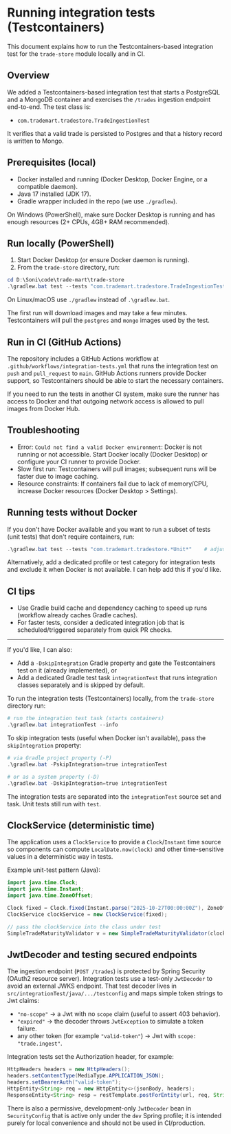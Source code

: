 # Running integration tests (Testcontainers)

This document explains how to run the Testcontainers-based integration test for the `trade-store` module locally and in CI.

## Overview

We added a Testcontainers-based integration test that starts a PostgreSQL and a MongoDB container and exercises the `/trades` ingestion endpoint end-to-end. The test class is:

- `com.trademart.tradestore.TradeIngestionTest`

It verifies that a valid trade is persisted to Postgres and that a history record is written to Mongo.

## Prerequisites (local)

- Docker installed and running (Docker Desktop, Docker Engine, or a compatible daemon).
- Java 17 installed (JDK 17).
- Gradle wrapper included in the repo (we use `./gradlew`).

On Windows (PowerShell), make sure Docker Desktop is running and has enough resources (2+ CPUs, 4GB+ RAM recommended).

## Run locally (PowerShell)

1. Start Docker Desktop (or ensure Docker daemon is running).
2. From the `trade-store` directory, run:

```powershell
cd D:\Soni\code\trade-mart\trade-store
.\gradlew.bat test --tests "com.trademart.tradestore.TradeIngestionTest" --info
```

On Linux/macOS use `./gradlew` instead of `.\gradlew.bat`.

The first run will download images and may take a few minutes. Testcontainers will pull the `postgres` and `mongo` images used by the test.

## Run in CI (GitHub Actions)

The repository includes a GitHub Actions workflow at `.github/workflows/integration-tests.yml` that runs the integration test on `push` and `pull_request` to `main`. GitHub Actions runners provide Docker support, so Testcontainers should be able to start the necessary containers.

If you need to run the tests in another CI system, make sure the runner has access to Docker and that outgoing network access is allowed to pull images from Docker Hub.

## Troubleshooting

- Error: `Could not find a valid Docker environment`: Docker is not running or not accessible. Start Docker locally (Docker Desktop) or configure your CI runner to provide Docker.
- Slow first run: Testcontainers will pull images; subsequent runs will be faster due to image caching.
- Resource constraints: If containers fail due to lack of memory/CPU, increase Docker resources (Docker Desktop > Settings).

## Running tests without Docker

If you don't have Docker available and you want to run a subset of tests (unit tests) that don't require containers, run:

```powershell
.\gradlew.bat test --tests "com.trademart.tradestore.*Unit*"    # adjust pattern to match your unit tests
```

Alternatively, add a dedicated profile or test category for integration tests and exclude it when Docker is not available. I can help add this if you'd like.

## CI tips

- Use Gradle build cache and dependency caching to speed up runs (workflow already caches Gradle caches).
- For faster tests, consider a dedicated integration job that is scheduled/triggered separately from quick PR checks.

---

If you'd like, I can also:

- Add a `-DskipIntegration` Gradle property and gate the Testcontainers test on it (already implemented), or
- Add a dedicated Gradle test task `integrationTest` that runs integration classes separately and is skipped by default.

To run the integration tests (Testcontainers) locally, from the `trade-store` directory run:

```powershell
# run the integration test task (starts containers)
.\gradlew.bat integrationTest --info
```

To skip integration tests (useful when Docker isn't available), pass the `skipIntegration` property:

```powershell
# via Gradle project property (-P)
.\gradlew.bat -PskipIntegration=true integrationTest

# or as a system property (-D)
.\gradlew.bat -DskipIntegration=true integrationTest
```

The integration tests are separated into the `integrationTest` source set and task. Unit tests still run with `test`.

ClockService (deterministic time)
---------------------------------

The application uses a `ClockService` to provide a `Clock`/`Instant` time source so
components can compute `LocalDate.now(clock)` and other time-sensitive values in a
deterministic way in tests.

Example unit-test pattern (Java):

```java
import java.time.Clock;
import java.time.Instant;
import java.time.ZoneOffset;

Clock fixed = Clock.fixed(Instant.parse("2025-10-27T00:00:00Z"), ZoneOffset.UTC);
ClockService clockService = new ClockService(fixed);

// pass the clockService into the class under test
SimpleTradeMaturityValidator v = new SimpleTradeMaturityValidator(clockService);
```

JwtDecoder and testing secured endpoints
---------------------------------------

The ingestion endpoint (`POST /trades`) is protected by Spring Security (OAuth2
resource server). Integration tests use a test-only `JwtDecoder` to avoid an external
JWKS endpoint. That test decoder lives in `src/integrationTest/java/.../testconfig`
and maps simple token strings to Jwt claims:

- `"no-scope"` -> a Jwt with no `scope` claim (useful to assert 403 behavior).
- `"expired"` -> the decoder throws `JwtException` to simulate a token failure.
- any other token (for example `"valid-token"`) -> Jwt with `scope: "trade.ingest"`.

Integration tests set the Authorization header, for example:

```java
HttpHeaders headers = new HttpHeaders();
headers.setContentType(MediaType.APPLICATION_JSON);
headers.setBearerAuth("valid-token");
HttpEntity<String> req = new HttpEntity<>(jsonBody, headers);
ResponseEntity<String> resp = restTemplate.postForEntity(url, req, String.class);
```

There is also a permissive, development-only `JwtDecoder` bean in `SecurityConfig` that
is active only under the `dev` Spring profile; it is intended purely for local
convenience and should not be used in CI/production.

